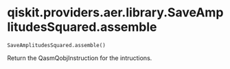 # qiskit.providers.aer.library.SaveAmplitudesSquared.assemble

`SaveAmplitudesSquared.assemble()`

Return the QasmQobjInstruction for the intructions.
